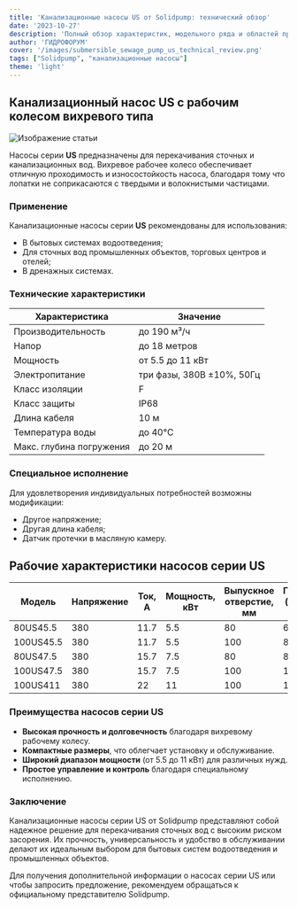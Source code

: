 ```yaml
---
title: 'Канализационные насосы US от Solidpump: технический обзор'
date: '2023-10-27'
description: 'Полный обзор характеристик, модельного ряда и областей применения канализационных насосов US с вихревым рабочим колесом от Solidpump.'
author: 'ГИДРОФОРУМ'
cover: '/images/submersible_sewage_pump_us_technical_review.png'
tags: ["Solidpump", "канализационные насосы"]
theme: 'light'
---
```


## Канализационный насос US с рабочим колесом вихревого типа

![Изображение статьи](/images/submersible_sewage_pump_us_technical_review.png)

Насосы серии **US** предназначены для перекачивания сточных и канализационных вод. Вихревое рабочее колесо обеспечивает отличную проходимость и износостойкость насоса, благодаря тому что лопатки не соприкасаются с твердыми и волокнистыми частицами.

### Применение

Канализационные насосы серии **US** рекомендованы для использования:

- В бытовых системах водоотведения;
- Для сточных вод промышленных объектов, торговых центров и отелей;
- В дренажных системах.

### Технические характеристики

| Характеристика        | Значение           |
|-----------------------|--------------------|
| Производительность    | до 190 м³/ч        |
| Напор                | до 18 метров       |
| Мощность             | от 5.5 до 11 кВт   |
| Электропитание        | три фазы, 380В ±10%, 50Гц |
| Класс изоляции         | F                  |
| Класс защиты          | IP68               |
| Длина кабеля           | 10 м               |
| Температура воды      | до 40°C            |
| Макс. глубина погружения | до 20 м        |

### Специальное исполнение

Для удовлетворения индивидуальных потребностей возможны модификации:
- Другое напряжение;
- Другая длина кабеля;
- Датчик протечки в масляную камеру.

## Рабочие характеристики насосов серии US

| Модель         | Напряжение | Ток, A   | Мощность, кВт  | Выпускное отверстие, мм | Подача (ном.), м³/ч | Напрор (ном.), м | Подача (макс.), м³/ч | Напрор (макс.), м | Свободный проход, мм | Кабель         |
|----------------|------------|----------|-----------------|-------------------------|---------------------|------------------|-----------------------|--------------------|----------------------|----------------|
| 80US45.5       | 380        | 11.7     | 5.5             | 80                      | 60                  | 12               | 95                    | 15                 | 80                   | 4G2.5          |
| 100US45.5      | 380        | 11.7     | 5.5             | 100                     | 80                  | 9                | 135                   | 14                 | 100                  | 4G2.5          |
| 80US47.5       | 380        | 15.7     | 7.5             | 80                      | 80                  | 14               | 110                   | 17                 | 80                   | 4G4.0          |
| 100US47.5      | 380        | 15.7     | 7.5             | 100                     | 110                 | 10               | 165                   | 15                 | 100                  | 4G4.0          |
| 100US411       | 380        | 22       | 11              | 100                     | 110                 | 13               | 190                   | 18                 | 100                  | 4G4.0          |

### Преимущества насосов серии US

- **Высокая прочность и долговечность** благодаря вихревому рабочему колесу.
- **Компактные размеры**, что облегчает установку и обслуживание.
- **Широкий диапазон мощности** (от 5.5 до 11 кВт) для различных нужд.
- **Простое управление и контроль** благодаря специальному исполнению.

### Заключение

Канализационные насосы серии US от Solidpump представляют собой надежное решение для перекачивания сточных вод с высоким риском засорения. Их прочность, универсальность и удобство в обслуживании делают их идеальным выбором для бытовых систем водоотведения и промышленных объектов.

Для получения дополнительной информации о насосах серии US или чтобы запросить предложение, рекомендуем обращаться к официальному представителю Solidpump.